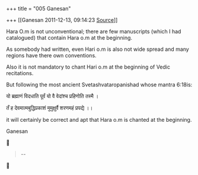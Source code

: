 +++
title = "005 Ganesan"

+++
[[Ganesan	2011-12-13, 09:14:23 [Source](https://groups.google.com/g/bvparishat/c/8n6I-GWhXgc)]]



Hara O.m is not unconventional; there are few manuscripts (which I had catalogued) that contain Hara o.m at the beginning.

As somebody had written, even Hari o.m is also not wide spread and many regions have there own conventions.

Also it is not mandatory to chant Hari o.m at the beginning of Vedic recitations.

But following the most ancient Svetashvataropanishad whose mantra 6:18is:

यो ब्रह्माणं विदधाति पूर्वं यो वै वेदांश्च प्रहिणोति तस्मै ।

तँ ह देवमात्मबुद्धिप्रकाशं मुमुक्षुर्वै शरणमहं प्रपद्ये ।।

it will certainly be correct and apt that Hara o.m is chanted at the beginning.

Ganesan





> --  



